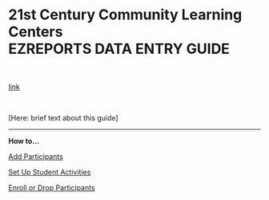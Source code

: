 21st Century Community Learning Centers   
EZREPORTS DATA ENTRY GUIDE
==========================

<br>

[link](https://www.ezreports.org/Newyork2022/![image](https://user-images.githubusercontent.com/55523433/132875724-4b60bdd7-b9d6-42df-bef8-21ff2e044b1e.png)
)

<br>

[Here: brief text about this guide]

____

**How to...**

[Add Participants](/add_participants.md)

[Set Up Student Activities](/set_up_student_activities.md)

[Enroll or Drop Participants](/enroll_drop_participants.md)
